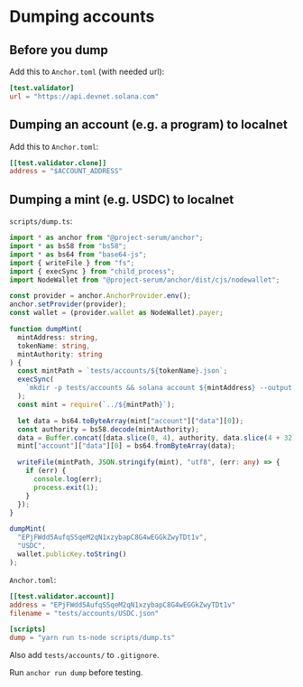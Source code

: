 # Dumping accounts

## Before you dump

Add this to `Anchor.toml` (with needed url):

```toml
[test.validator]
url = "https://api.devnet.solana.com"
```

## Dumping an account (e.g. a program) to localnet

Add this to `Anchor.toml`:

```toml
[[test.validator.clone]]
address = "$ACCOUNT_ADDRESS"
```

## Dumping a mint (e.g. USDC) to localnet

`scripts/dump.ts`:

```ts
import * as anchor from "@project-serum/anchor";
import * as bs58 from "bs58";
import * as bs64 from "base64-js";
import { writeFile } from "fs";
import { execSync } from "child_process";
import NodeWallet from "@project-serum/anchor/dist/cjs/nodewallet";

const provider = anchor.AnchorProvider.env();
anchor.setProvider(provider);
const wallet = (provider.wallet as NodeWallet).payer;

function dumpMint(
  mintAddress: string,
  tokenName: string,
  mintAuthority: string
) {
  const mintPath = `tests/accounts/${tokenName}.json`;
  execSync(
    `mkdir -p tests/accounts && solana account ${mintAddress} --output json -o ${mintPath} -um >/dev/null`
  );
  const mint = require(`../${mintPath}`);

  let data = bs64.toByteArray(mint["account"]["data"][0]);
  const authority = bs58.decode(mintAuthority);
  data = Buffer.concat([data.slice(0, 4), authority, data.slice(4 + 32)]);
  mint["account"]["data"][0] = bs64.fromByteArray(data);

  writeFile(mintPath, JSON.stringify(mint), "utf8", (err: any) => {
    if (err) {
      console.log(err);
      process.exit(1);
    }
  });
}

dumpMint(
  "EPjFWdd5AufqSSqeM2qN1xzybapC8G4wEGGkZwyTDt1v",
  "USDC",
  wallet.publicKey.toString()
);
```

`Anchor.toml`:

```toml
[[test.validator.account]]
address = "EPjFWdd5AufqSSqeM2qN1xzybapC8G4wEGGkZwyTDt1v"
filename = "tests/accounts/USDC.json"
```

```toml
[scripts]
dump = "yarn run ts-node scripts/dump.ts"
```

Also add `tests/accounts/` to `.gitignore`.

Run `anchor run dump` before testing.